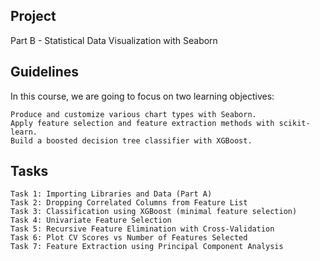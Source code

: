 ## Project
Part B - Statistical Data Visualization with Seaborn

## Guidelines
In this course, we are going to focus on two learning objectives:

    Produce and customize various chart types with Seaborn.
    Apply feature selection and feature extraction methods with scikit-learn.
    Build a boosted decision tree classifier with XGBoost.
    
## Tasks
    Task 1: Importing Libraries and Data (Part A)
    Task 2: Dropping Correlated Columns from Feature List
    Task 3: Classification using XGBoost (minimal feature selection)
    Task 4: Univariate Feature Selection
    Task 5: Recursive Feature Elimination with Cross-Validation
    Task 6: Plot CV Scores vs Number of Features Selected
    Task 7: Feature Extraction using Principal Component Analysis

